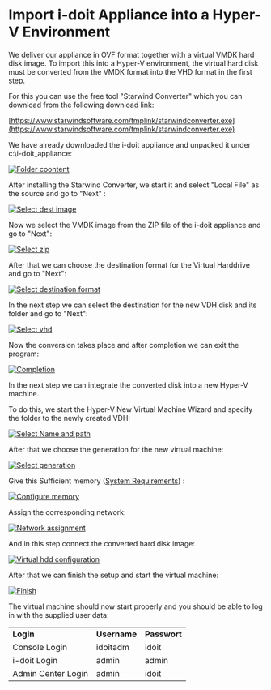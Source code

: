 # Import i-doit Appliance into a Hyper-V Environment

We deliver our appliance in OVF format together with a virtual VMDK hard disk image. To import this into a Hyper-V environment, the virtual hard disk must be converted from the VMDK format into the VHD format in the first step.

For this you can use the free tool "Starwind Converter" which you can download from the following download link:

[https://www.starwindsoftware.com/tmplink/starwindconverter.exe](https://www.starwindsoftware.com/tmplink/starwindconverter.exe)

We have already downloaded the i-doit appliance and unpacked it under c:\\i-doit\_appliance:

[![Folder coontent](../../assets/images/en/installation/manual-installation/virtual-appliance/appliance-hyper-v-import/1-hvi.png)](../../assets/images/en/installation/manual-installation/virtual-appliance/appliance-hyper-v-import/1-hvi.png)

After installing the Starwind Converter, we start it and select "Local File" as the source and go to "Next" :

[![Select dest image](../../assets/images/en/installation/manual-installation/virtual-appliance/appliance-hyper-v-import/2-hvi.png)](../../assets/images/en/installation/manual-installation/virtual-appliance/appliance-hyper-v-import/2-hvi.png)

Now we select the VMDK image from the ZIP file of the i-doit appliance and go to "Next":

[![Select zip](../../assets/images/en/installation/manual-installation/virtual-appliance/appliance-hyper-v-import/3-hvi.png)](../../assets/images/en/installation/manual-installation/virtual-appliance/appliance-hyper-v-import/3-hvi.png)

After that we can choose the destination format for the Virtual Harddrive and go to "Next":

[![Select destination format](../../assets/images/en/installation/manual-installation/virtual-appliance/appliance-hyper-v-import/4-hvi.png)](../../assets/images/en/installation/manual-installation/virtual-appliance/appliance-hyper-v-import/4-hvi.png)

In the next step we can select the destination for the new VDH disk and its folder and go to "Next":

[![Select vhd](../../assets/images/en/installation/manual-installation/virtual-appliance/appliance-hyper-v-import/5-hvi.png)](../../assets/images/en/installation/manual-installation/virtual-appliance/appliance-hyper-v-import/5-hvi.png)

Now the conversion takes place and after completion we can exit the program:

[![Completion](../../assets/images/en/installation/manual-installation/virtual-appliance/appliance-hyper-v-import/6-hvi.png)](../../assets/images/en/installation/manual-installation/virtual-appliance/appliance-hyper-v-import/6-hvi.png)

In the next step we can integrate the converted disk into a new Hyper-V machine.

To do this, we start the Hyper-V New Virtual Machine Wizard and specify the folder to the newly created VDH:

[![Select Name and path](../../assets/images/en/installation/manual-installation/virtual-appliance/appliance-hyper-v-import/7-hvi.png)](../../assets/images/en/installation/manual-installation/virtual-appliance/appliance-hyper-v-import/1-hvi.png)

After that we choose the generation for the new virtual machine:

[![Select generation](../../assets/images/en/installation/manual-installation/virtual-appliance/appliance-hyper-v-import/8-hvi.png)](../../assets/images/en/installation/manual-installation/virtual-appliance/appliance-hyper-v-import/8-hvi.png)

Give this Sufficient memory ([System Requirements](../system-requirements.md)) :

[![Configure memory](../../assets/images/en/installation/manual-installation/virtual-appliance/appliance-hyper-v-import/9-hvi.png)](../../assets/images/en/installation/manual-installation/virtual-appliance/appliance-hyper-v-import/9-hvi.png)

Assign the corresponding network:

[![Network assignment](../../assets/images/en/installation/manual-installation/virtual-appliance/appliance-hyper-v-import/10-hvi.png)](../../assets/images/en/installation/manual-installation/virtual-appliance/appliance-hyper-v-import/10-hvi.png)

And in this step connect the converted hard disk image:

[![Virtual hdd configuration](../../assets/images/en/installation/manual-installation/virtual-appliance/appliance-hyper-v-import/11-hvi.png)](../../assets/images/en/installation/manual-installation/virtual-appliance/appliance-hyper-v-import/11-hvi.png)

After that we can finish the setup and start the virtual machine:

[![Finish](../../assets/images/en/installation/manual-installation/virtual-appliance/appliance-hyper-v-import/12-hvi.png)](../../assets/images/en/installation/manual-installation/virtual-appliance/appliance-hyper-v-import/12-hvi.png)

The virtual machine should now start properly and you should be able to log in with the supplied user data:

|     |     |     |
| --- | --- | --- |
| **Login** | **Username** | **Passwort** |
| Console Login | idoitadm | idoit |
| i-doit Login | admin | admin |
| Admin Center Login | admin | idoit |